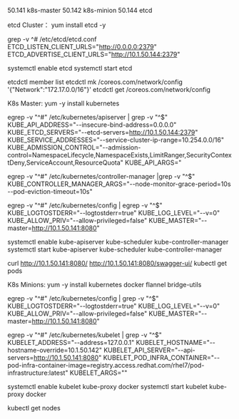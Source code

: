 50.141 k8s-master
50.142 k8s-minion
50.144 etcd

etcd Cluster：
yum install etcd -y

grep -v ^# /etc/etcd/etcd.conf
ETCD_LISTEN_CLIENT_URLS="http://0.0.0.0:2379"
ETCD_ADVERTISE_CLIENT_URLS="http://10.1.50.144:2379"

systemctl enable etcd
systemctl start etcd

etcdctl member list
etcdctl mk /coreos.com/network/config '{"Network":"172.17.0.0/16"}'
etcdctl get /coreos.com/network/config

K8s Master:
yum -y install kubernetes

egrep -v "^#" /etc/kubernetes/apiserver | grep -v "^$"
KUBE_API_ADDRESS="--insecure-bind-address=0.0.0.0"
KUBE_ETCD_SERVERS="--etcd-servers=http://10.1.50.144:2379"
KUBE_SERVICE_ADDRESSES="--service-cluster-ip-range=10.254.0.0/16"
KUBE_ADMISSION_CONTROL="--admission-control=NamespaceLifecycle,NamespaceExists,LimitRanger,SecurityContextDeny,ServiceAccount,ResourceQuota"
KUBE_API_ARGS="

egrep -v "^#" /etc/kubernetes/controller-manager |grep -v "^$"
KUBE_CONTROLLER_MANAGER_ARGS="--node-monitor-grace-period=10s --pod-eviction-timeout=10s"

egrep -v "^#" /etc/kubernetes/config | egrep -v "^$"
KUBE_LOGTOSTDERR="--logtostderr=true"
KUBE_LOG_LEVEL="--v=0"
KUBE_ALLOW_PRIV="--allow-privileged=false"
KUBE_MASTER="--master=http://10.1.50.141:8080"

systemctl enable kube-apiserver kube-scheduler kube-controller-manager
systemctl start kube-apiserver kube-scheduler kube-controller-manager

curl http://10.1.50.141:8080/
http://10.1.50.141:8080/swagger-ui/
kubectl get pods


K8s Minions:
yum -y install kubernetes docker flannel bridge-utils

egrep -v "^#" /etc/kubernetes/config | grep -v "^$"
KUBE_LOGTOSTDERR="--logtostderr=true"
KUBE_LOG_LEVEL="--v=0"
KUBE_ALLOW_PRIV="--allow-privileged=false"
KUBE_MASTER="--master=http://10.1.50.141:8080"

egrep -v "^#" /etc/kubernetes/kubelet | grep -v "^$"
KUBELET_ADDRESS="--address=127.0.0.1"
KUBELET_HOSTNAME="--hostname-override=10.1.50.142"
KUBELET_API_SERVER="--api-servers=http://10.1.50.141:8080"
KUBELET_POD_INFRA_CONTAINER="--pod-infra-container-image=registry.access.redhat.com/rhel7/pod-infrastructure:latest"
KUBELET_ARGS=""

systemctl enable kubelet kube-proxy docker
systemctl start kubelet kube-proxy docker

kubectl get nodes


